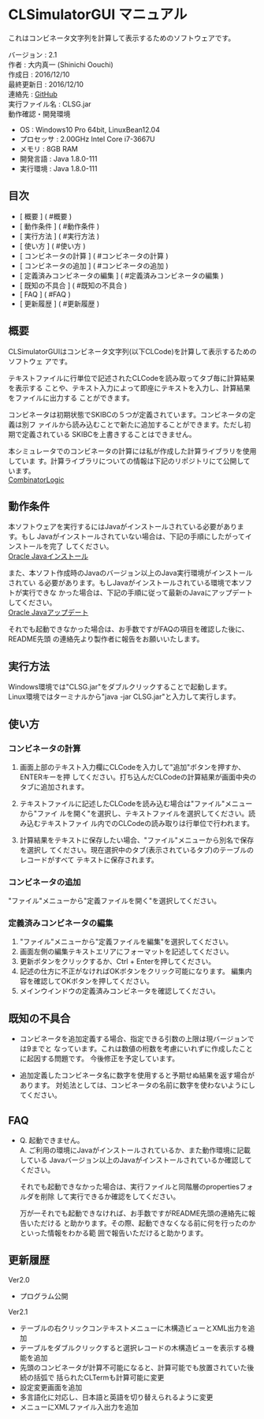 CLSimulatorGUI マニュアル
================================================================================

これはコンビネータ文字列を計算して表示するためのソフトウェアです。

バージョン     : 2.1  
作者           : 大内真一 (Shinichi Oouchi)  
作成日         : 2016/12/10  
最終更新日     : 2016/12/10  
連絡先         : [GitHub](https://github.com/shinichiohuchi/CLSimulatorGUI)  
実行ファイル名 : CLSG.jar  
動作確認・開発環境
- OS         : Windows10 Pro 64bit, LinuxBean12.04
- プロセッサ : 2.00GHz Intel Core i7-3667U
- メモリ     : 8GB RAM
- 開発言語   : Java 1.8.0-111
- 実行環境   : Java 1.8.0-111

## 目次 ########################################################################

- [ 概要                       ] ( #概要                       )
- [ 動作条件                   ] ( #動作条件                   )
- [ 実行方法                   ] ( #実行方法                   )
- [ 使い方                     ] ( #使い方                     )
- [ コンビネータの計算         ] ( #コンビネータの計算         )
- [ コンビネータの追加         ] ( #コンビネータの追加         )
- [ 定義済みコンビネータの編集 ] ( #定義済みコンビネータの編集 )
- [ 既知の不具合               ] ( #既知の不具合               )
- [ FAQ                        ] ( #FAQ                        )
- [ 更新履歴                   ] ( #更新履歴                   )

## 概要 ########################################################################

CLSimulatorGUIはコンビネータ文字列(以下CLCode)を計算して表示するためのソフトウェ
アです。

テキストファイルに行単位で記述されたCLCodeを読み取ってタブ毎に計算結果を表示する
ことや、テキスト入力によって即座にテキストを入力し、計算結果をファイルに出力する
ことができます。

コンビネータは初期状態でSKIBCの５つが定義されています。コンビネータの定義は別フ
ァイルから読み込むことで新たに追加することができます。ただし初期で定義されている
SKIBCを上書きすることはできません。

本シミュレータでのコンビネータの計算には私が作成した計算ライブラリを使用していま
す。計算ライブラリについての情報は下記のリポジトリにて公開しています。  
[CombinatorLogic](https://github.com/shinichiohuchi/CombinatorLogic)

## 動作条件 ####################################################################

本ソフトウェアを実行するにはJavaがインストールされている必要があります。もし
Javaがインストールされていない場合は、下記の手順にしたがってインストールを完了
してください。  
[Oracle Javaインストール](https://www.java.com/ja/download/help/download_options.xml)  

また、本ソフト作成時のJavaのバージョン以上のJava実行環境がインストールされてい
る必要があります。もしJavaがインストールされている環境で本ソフトが実行できな
かった場合は、下記の手順に従って最新のJavaにアップデートしてください。  
[Oracle Javaアップデート](https://java.com/ja/download/)  

それでも起動できなかった場合は、お手数ですがFAQの項目を確認した後に、README先頭
の連絡先より製作者に報告をお願いいたします。

## 実行方法 ####################################################################

Windows環境では"CLSG.jar"をダブルクリックすることで起動します。  
Linux環境ではターミナルから"java -jar CLSG.jar"と入力して実行します。  

## 使い方 ######################################################################

### コンビネータの計算 #########################################################

1. 画面上部のテキスト入力欄にCLCodeを入力して"追加"ボタンを押すか、ENTERキーを押
   してください。打ち込んだCLCodeの計算結果が画面中央のタブに追加されます。

2. テキストファイルに記述したCLCodeを読み込む場合は"ファイル"メニューから"ファイ
   ルを開く"を選択し、テキストファイルを選択してください。読み込むテキストファイ
   ル内でのCLCodeの読み取りは行単位で行われます。

3. 計算結果をテキストに保存したい場合、"ファイル"メニューから別名で保存を選択し
   てください。現在選択中のタブ(表示されているタブ)のテーブルのレコードがすべて
   テキストに保存されます。

### コンビネータの追加 #########################################################

"ファイル"メニューから"定義ファイルを開く"を選択してください。

### 定義済みコンビネータの編集 #################################################

1. "ファイル"メニューから"定義ファイルを編集"を選択してください。
2. 画面左側の編集テキストエリアにフォーマットを記述してください。
3. 更新ボタンをクリックするか、Ctrl + Enterを押してください。
4. 記述の仕方に不正がなければOKボタンをクリック可能になります。
   編集内容を確認してOKボタンを押してください。
5. メインウインドウの定義済みコンビネータを確認してください。

## 既知の不具合 ################################################################

- コンビネータを追加定義する場合、指定できる引数の上限は現バージョンでは9までと
  なっています。これは数値の桁数を考慮にいれずに作成したことに起因する問題です。
  今後修正を予定しています。

- 追加定義したコンビネータ名に数字を使用すると予期せぬ結果を返す場合があります。
  対処法としては、コンビネータの名前に数字を使わないようにしてください。

## FAQ #########################################################################

- Q. 起動できません。  
  A. ご利用の環境にJavaがインストールされているか、また動作環境に記載している
  Javaバージョン以上のJavaがインストールされているか確認してください。

  それでも起動できなかった場合は、実行ファイルと同階層のpropertiesフォルダを削除
  して実行できるか確認をしてください。

  万が一それでも起動できなければ、お手数ですがREADME先頭の連絡先に報告いただける
  と助かります。その際、起動できなくなる前に何を行ったのかといった情報をわかる範
  囲で報告いただけると助かります。

## 更新履歴 ####################################################################

Ver2.0
- プログラム公開

Ver2.1
- テーブルの右クリックコンテキストメニューに木構造ビューとXML出力を追加
- テーブルをダブルクリックすると選択レコードの木構造ビューを表示する機能を追加
- 先頭のコンビネータが計算不可能になると、計算可能でも放置されていた後続の括弧で
  括られたCLTermも計算可能に変更
- 設定変更画面を追加
- 多言語化に対応し、日本語と英語を切り替えられるように変更
- メニューにXMLファイル入出力を追加
